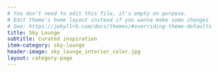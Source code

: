 ```yaml
---
# You don't need to edit this file, it's empty on purpose.
# Edit theme's home layout instead if you wanna make some changes
# See: https://jekyllrb.com/docs/themes/#overriding-theme-defaults
title: Sky Lounge
subtitle: Curated inspiration
item-category: sky-lounge
header-image: sky_lounge_interior_color.jpg
layout: category-page
---
```

